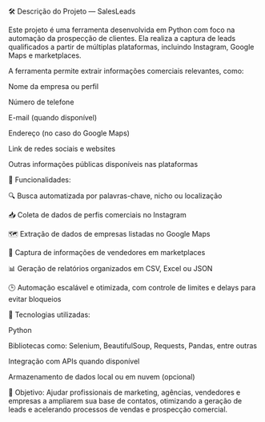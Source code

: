 🛠️ Descrição do Projeto — SalesLeads

Este projeto é uma ferramenta desenvolvida em Python com foco na automação da prospecção de clientes. Ela realiza a captura de leads qualificados a partir de múltiplas plataformas, incluindo Instagram, Google Maps e marketplaces.

A ferramenta permite extrair informações comerciais relevantes, como:

Nome da empresa ou perfil

Número de telefone

E-mail (quando disponível)

Endereço (no caso do Google Maps)

Link de redes sociais e websites

Outras informações públicas disponíveis nas plataformas

🚀 Funcionalidades:

🔍 Busca automatizada por palavras-chave, nicho ou localização

📥 Coleta de dados de perfis comerciais no Instagram

🗺️ Extração de dados de empresas listadas no Google Maps

🛒 Captura de informações de vendedores em marketplaces

📊 Geração de relatórios organizados em CSV, Excel ou JSON

🕒 Automação escalável e otimizada, com controle de limites e delays para evitar bloqueios

🧠 Tecnologias utilizadas:

Python

Bibliotecas como: Selenium, BeautifulSoup, Requests, Pandas, entre outras

Integração com APIs quando disponível

Armazenamento de dados local ou em nuvem (opcional)

🎯 Objetivo:
Ajudar profissionais de marketing, agências, vendedores e empresas a ampliarem sua base de contatos, otimizando a geração de leads e acelerando processos de vendas e prospecção comercial.
